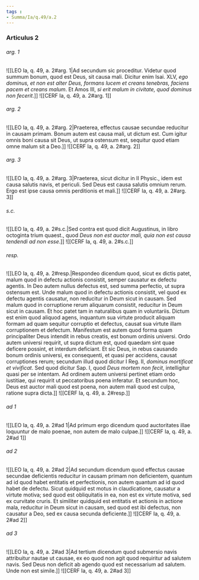 ```yaml
---
tags : 
- Summa/Ia/q.49/a.2
---
```


### Articulus 2

###### arg. 1
![[LEO Ia, q. 49, a. 2#arg. 1|Ad secundum sic proceditur. Videtur quod summum bonum, quod est Deus, sit causa mali. Dicitur enim Isai. XLV, *ego dominus, et non est alter Deus, formans lucem et creans tenebras, faciens pacem et creans malum*. Et Amos III, *si erit malum in civitate, quod dominus non fecerit*.]]
![[CERF Ia, q. 49, a. 2#arg. 1]]

###### arg. 2
![[LEO Ia, q. 49, a. 2#arg. 2|Praeterea, effectus causae secundae reducitur in causam primam. Bonum autem est causa mali, ut dictum est. Cum igitur omnis boni causa sit Deus, ut supra ostensum est, sequitur quod etiam omne malum sit a Deo.]]
![[CERF Ia, q. 49, a. 2#arg. 2]]

###### arg. 3
![[LEO Ia, q. 49, a. 2#arg. 3|Praeterea, sicut dicitur in II Physic., idem est causa salutis navis, et periculi. Sed Deus est causa salutis omnium rerum. Ergo est ipse causa omnis perditionis et mali.]]
![[CERF Ia, q. 49, a. 2#arg. 3]]

###### s.c.
![[LEO Ia, q. 49, a. 2#s.c.|Sed contra est quod dicit Augustinus, in libro octoginta trium quaest., quod *Deus non est auctor mali, quia non est causa tendendi ad non esse*.]]
![[CERF Ia, q. 49, a. 2#s.c.]]

###### resp.
![[LEO Ia, q. 49, a. 2#resp.|Respondeo dicendum quod, sicut ex dictis patet, malum quod in defectu actionis consistit, semper causatur ex defectu agentis. In Deo autem nullus defectus est, sed summa perfectio, ut supra ostensum est. Unde malum quod in defectu actionis consistit, vel quod ex defectu agentis causatur, non reducitur in Deum sicut in causam. Sed malum quod in corruptione rerum aliquarum consistit, reducitur in Deum sicut in causam. Et hoc patet tam in naturalibus quam in voluntariis. Dictum est enim quod aliquod agens, inquantum sua virtute producit aliquam formam ad quam sequitur corruptio et defectus, causat sua virtute illam corruptionem et defectum. Manifestum est autem quod forma quam principaliter Deus intendit in rebus creatis, est bonum ordinis universi. Ordo autem universi requirit, ut supra dictum est, quod quaedam sint quae deficere possint, et interdum deficiant. Et sic Deus, in rebus causando bonum ordinis universi, ex consequenti, et quasi per accidens, causat corruptiones rerum; secundum illud quod dicitur I Reg. II, *dominus mortificat et vivificat*. Sed quod dicitur Sap. I, quod *Deus mortem non fecit*, intelligitur quasi per se intentam. Ad ordinem autem universi pertinet etiam ordo iustitiae, qui requirit ut peccatoribus poena inferatur. Et secundum hoc, Deus est auctor mali quod est poena, non autem mali quod est culpa, ratione supra dicta.]]
![[CERF Ia, q. 49, a. 2#resp.]]

###### ad 1
![[LEO Ia, q. 49, a. 2#ad 1|Ad primum ergo dicendum quod auctoritates illae loquuntur de malo poenae, non autem de malo culpae.]]
![[CERF Ia, q. 49, a. 2#ad 1]]

###### ad 2
![[LEO Ia, q. 49, a. 2#ad 2|Ad secundum dicendum quod effectus causae secundae deficientis reducitur in causam primam non deficientem, quantum ad id quod habet entitatis et perfectionis, non autem quantum ad id quod habet de defectu. Sicut quidquid est motus in claudicatione, causatur a virtute motiva; sed quod est obliquitatis in ea, non est ex virtute motiva, sed ex curvitate cruris. Et similiter quidquid est entitatis et actionis in actione mala, reducitur in Deum sicut in causam, sed quod est ibi defectus, non causatur a Deo, sed ex causa secunda deficiente.]]
![[CERF Ia, q. 49, a. 2#ad 2]]

###### ad 3
![[LEO Ia, q. 49, a. 2#ad 3|Ad tertium dicendum quod submersio navis attribuitur nautae ut causae, ex eo quod non agit quod requiritur ad salutem navis. Sed Deus non deficit ab agendo quod est necessarium ad salutem. Unde non est simile.]]
![[CERF Ia, q. 49, a. 2#ad 3]]

